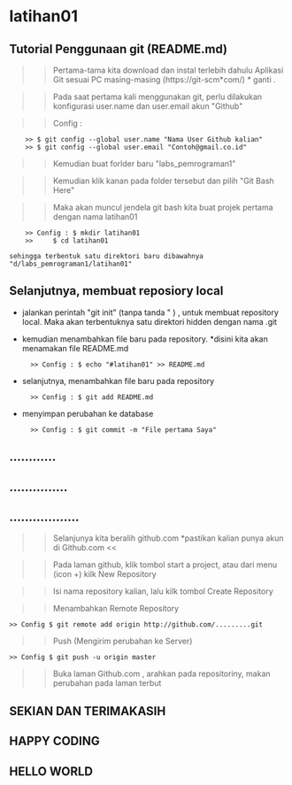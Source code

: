 # latihan01 #

## Tutorial Penggunaan git (README.md) ##

>> Pertama-tama kita download dan instal terlebih dahulu Aplikasi Git sesuai PC masing-masing (https://git-scm*com/) * ganti .

>> Pada saat pertama kali menggunakan git, perlu dilakukan konfigurasi user.name dan user.email akun "Github"

>> Config :

		>> $ git config --global user.name "Nama User Github kalian"
		>> $ git config --global user.email "Contoh@gmail.co.id"

>> Kemudian buat forlder baru "labs_pemrograman1"

>> Kemudian klik kanan pada folder tersebut dan pilih "Git Bash Here"

>> Maka akan muncul jendela git bash
	kita buat projek pertama dengan nama latihan01

		>> Config : $ mkdir latihan01
		>>	   $ cd latihan01

	sehingga terbentuk satu direktori baru dibawahnya "d/labs_pemrograman1/latihan01"

## Selanjutnya, membuat reposiory local ##

- jalankan perintah "git init" (tanpa tanda " ) ,  untuk membuat repository local. Maka akan terbentuknya satu direktori hidden dengan nama .git

- kemudian menambahkan file baru pada repository. *disini kita akan menamakan file README.md

		>> Config : $ echo "#latihan01" >> README.md

- selanjutnya, menambahkan file baru pada repository

		>> Config : $ git add README.md

- menyimpan perubahan ke database

		>> Config : $ git commit -m "File pertama Saya"

## ............ ##

## ............... ##

## .................. ##


>> Selanjunya kita beralih github.com *pastikan kalian punya akun di Github.com <<

>> Pada laman github, klik tombol start a project, atau dari menu (icon +) kilk New Repository

>> Isi nama repository kalian, lalu kilk tombol Create Repository

>> Menambahkan Remote Repository

	>> Config $ git remote add origin http://github.com/.........git

>> Push (Mengirim perubahan ke Server)

	>> Config $ git push -u origin master

>> Buka laman Github.com , arahkan pada repositoriny, makan perubahan pada laman terbut

## SEKIAN DAN TERIMAKASIH ##
## HAPPY CODING ##
## HELLO WORLD ##